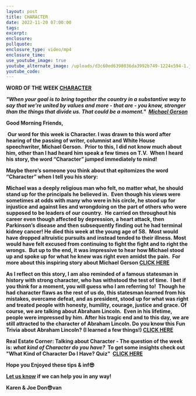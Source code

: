 ```yaml
---
layout: post
title: CHARACTER
date: 2022-11-20 07:00:00
tags:
excerpt:
enclosure:
pullquote:
enclosure_type: video/mp4
enclosure_time:
use_youtube_image: true
youtube_alternate_image: /uploads/d3c60ed6398036da3992b749-1224x594-1.jfif
youtube_code:
---
```

**WORD OF THE WEEK&nbsp;[CHARACTER](https://www.google.com/search?q=what+is+character%3F&amp;oq=what+is+character%3F&amp;aqs=edge..69i57.4974j0j1&amp;sourceid=chrome&amp;ie=UTF-8)**

***"When your goal is to bring together the country in a substantive way to say that we're united by values and more - that are - you know, stronger than the things that divide us. That could be a moment." &nbsp;[Michael Gerson](https://www.pbs.org/newshour/show/michael-gerson-longtime-newshour-commentator-dies-at-58)***

**Good Morning Friends,**

&nbsp;**Our word for this week is Character. I was drawn to this word after hearing of the passing of writer, columnist and White House speechwriter, Michael Gerson.&nbsp; Prior to this, I did not know much about him, other than I had heard him speak a few times on T.V. &nbsp;When I heard his story, the word “Character” jumped immediately to mind\!**

**Maybe there’s someone you think about that epitomizes the word “Character” when I tell you his story:**

**Michael was a deeply religious man who felt, no matter what, he should stand up for the principals he believed in.&nbsp; Even though his views were sometimes at odds with many who were in his circle, he stood up for injustice and against lies and wrongdoing on the part of others who were supposed to be leaders of our country. &nbsp;He carried on throughout his career even though affected by depression, a heart attack, then Parkinson’s disease and then subsequently finding out he had terminal kidney cancer\! He died this week at the young age of 58.&nbsp; Most would have dropped altruistic pursuits and instead tended to their illness. Most would have felt excused from continuing to fight the fight and to right the wrongs.&nbsp; But up to the end, it was impressive to hear how Michael stood up and spoke up for what he knew was right even amidst the pain.&nbsp; For more about this inspiring story about Michael Gerson&nbsp;[CLICK HERE](https://www.nationalreview.com/corner/remembering-my-friend-mike-gerson/)**

**As I reflect on this story, I am also reminded of a famous statesman in history with strong character, who has withstood the test of time. &nbsp;I bet if you think for a moment, you will guess who I am referring to\!&nbsp; Though he had character flaws as the rest of us do, this statesman learned from his mistakes, overcame defeat, and as president, stood up for what was right and treated people with honesty, humility, courage, justice and grace. Of course, we are talking about Abraham Lincoln.&nbsp; Even in his lifetime, people were impressed by him. After his tragic end and to this day, we are still attracted to the character of Abraham Lincoln. Do you know this Fun Trivia about Abraham Lincoln? (I learned a few things\!)&nbsp;[CLICK HERE](https://www.funtrivia.com/trivia-quiz/World/Abraham-Lincoln-47790.html)**

**Real Estate Corner:&nbsp;****Talking about Character - T****he question of the week is:&nbsp;*what kind of Character do you have?*&nbsp; To get some insights check out "What Kind of Character Do I Have? Quiz" &nbsp;[CLICK HERE](https://www.arealme.com/what-are-you-made-of/en/)**

**Hope you Enjoyed these tips & inf😎**

**[Let us know](https://longislandrealestatevideoblog.com/contact)&nbsp;if we can help you in any way\!&nbsp;**

**Karen & Joe Don😎van&nbsp;**&nbsp;